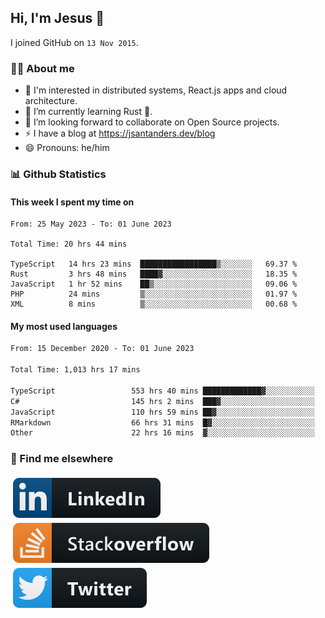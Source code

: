 ## Hi, I'm Jesus 👋

I joined GitHub on `13 Nov 2015`.

<!-- Talking about you -->

### 👨‍💻 About me

- 👦 I'm interested in distributed systems, React.js apps and cloud architecture.
- 🌱 I’m currently learning Rust 🦀.
- 👯 I’m looking forward to collaborate on Open Source projects.
- ⚡️ I have a blog at <https://jsantanders.dev/blog>
- 😄 Pronouns: he/him

### 📊 Github Statistics

#### This week I spent my time on

<!--START_SECTION:weekly-->

```text
From: 25 May 2023 - To: 01 June 2023

Total Time: 20 hrs 44 mins

TypeScript   14 hrs 23 mins  █████████████████▒░░░░░░░   69.37 %
Rust         3 hrs 48 mins   ████▓░░░░░░░░░░░░░░░░░░░░   18.35 %
JavaScript   1 hr 52 mins    ██▒░░░░░░░░░░░░░░░░░░░░░░   09.06 %
PHP          24 mins         ▒░░░░░░░░░░░░░░░░░░░░░░░░   01.97 %
XML          8 mins          ▒░░░░░░░░░░░░░░░░░░░░░░░░   00.68 %
```

<!--END_SECTION:weekly-->

#### My most used languages

<!--START_SECTION:alltime-->

```txt
From: 15 December 2020 - To: 01 June 2023

Total Time: 1,013 hrs 17 mins

TypeScript                 553 hrs 40 mins █████████████▓░░░░░░░░░░░   54.64 %
C#                         145 hrs 2 mins  ███▓░░░░░░░░░░░░░░░░░░░░░   14.31 %
JavaScript                 110 hrs 59 mins ██▓░░░░░░░░░░░░░░░░░░░░░░   10.95 %
RMarkdown                  66 hrs 31 mins  █▓░░░░░░░░░░░░░░░░░░░░░░░   06.57 %
Other                      22 hrs 16 mins  ▓░░░░░░░░░░░░░░░░░░░░░░░░   02.20 %
```

<!--END_SECTION:alltime-->

### 📢 Find me elsewhere

<p>
  <a target="_blank" href="https://linkedin.com/in/jsantanders">
    <img src="https://github.com/jsantanders/jsantanders/blob/master/img/linkedin.svg" alt="LinkedIn" style="vertical-align:top; margin:4px">
  </a>
  
  <a target="_blank" href="https://stackoverflow.com/users/7318331/jesus-santander">
    <img src="https://github.com/jsantanders/jsantanders/blob/master/img/stackoverflow.svg" alt="StackOverflow" style="vertical-align:top; margin:4px">
  </a>
  
  <a target="_blank" href="http://twitter.com/jsantanders">
    <img src="https://github.com/jsantanders/jsantanders/blob/master/img/twitter.svg" alt="Twitter" style="vertical-align:top; margin:4px">
  </a>
</p>

